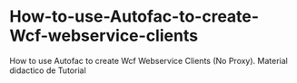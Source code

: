 # How-to-use-Autofac-to-create-Wcf-webservice-clients
How to use Autofac to create Wcf Webservice Clients (No Proxy).
Material didactico de Tutorial
